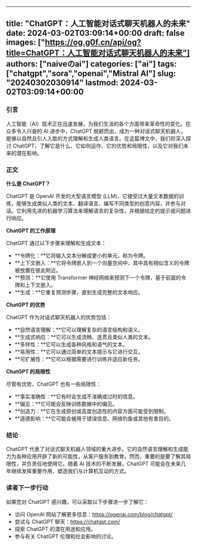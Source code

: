 
---
title: "ChatGPT：人工智能对话式聊天机器人的未来"
date: 2024-03-02T03:09:14+00:00
draft: false
images: ["https://og.g0f.cn/api/og?title=ChatGPT：人工智能对话式聊天机器人的未来"]
authors: ["naiveのai"]
categories: ["ai"]
tags: ["chatgpt","sora","openai","Mistral AI"]
slug: "20240302030914"
lastmod: 2024-03-02T03:09:14+00:00
---
### 引言

人工智能（AI）技术正在迅速发展，为我们生活的各个方面带来革命性的变化。在众多令人兴奋的 AI 进步中，ChatGPT 脱颖而出，成为一种对话式聊天机器人，能够以自然且引人入胜的方式理解和生成人类语言。在这篇博文中，我们将深入探讨 ChatGPT，了解它是什么、它如何运作、它的优势和局限性，以及它对我们未来的潜在影响。

### 正文

**什么是 ChatGPT？**

ChatGPT 是 OpenAI 开发的大型语言模型 (LLM)，它接受过大量文本数据的训练，能够生成类似人类的文本、翻译语言、编写不同类型的创意内容，并参与对话。它利用先进的机器学习算法来理解语言的复杂性，并根据给定的提示或问题进行响应。

**ChatGPT 的工作原理**

ChatGPT 通过以下步骤来理解和生成文本：

* **令牌化：**它将输入文本分解成更小的单元，称为令牌。
* **上下文嵌入：**它将令牌嵌入到一个向量空间中，其中具有相似含义的令牌被放置在彼此附近。
* **预测：**它使用 Transformer 神经网络来预测下一个令牌，基于前面的令牌和上下文嵌入。
* **生成：**它重复预测步骤，直到生成完整的文本响应。

**ChatGPT 的优势**

ChatGPT 作为对话式聊天机器人的优势包括：

* **自然语言理解：**它可以理解复杂的语言结构和语义。
* **生成式响应：**它可以生成流畅、连贯且类似人类的文本。
* **多样性：**它可以生成各种风格和语气的文本。
* **易用性：**它可以通过简单的文本提示与它进行交互。
* **可扩展性：**它可以根据需要进行训练并适应新任务。

**ChatGPT 的局限性**

尽管有优势，ChatGPT 也有一些局限性：

* **事实准确性：**它有时会生成不准确或过时的信息。
* **偏见：**它可能会反映训练数据中的偏见。
* **创造力：**它在生成原创或高度创造性的内容方面可能受到限制。
* **道德影响：**它可能会被用于错误信息、网络钓鱼或其他有害目的。

### 结论

ChatGPT 代表了对话式聊天机器人领域的重大进步。它的自然语言理解和生成能力为各种应用开辟了新的可能性，从客户服务到教育。然而，重要的是要了解其局限性，并负责任地使用它。随着 AI 技术的不断发展，ChatGPT 可能会在未来几年继续发挥重要作用，塑造我们与计算机互动的方式。

### 读者下一步行动

如果您对 ChatGPT 感兴趣，可以采取以下步骤进一步了解它：

* 访问 OpenAI 网站了解更多信息：https://openai.com/blog/chatgpt/
* 尝试与 ChatGPT 聊天：https://chatgpt.com/
* 探索 ChatGPT 的潜在用途和应用。
* 参与有关 ChatGPT 伦理和社会影响的讨论。